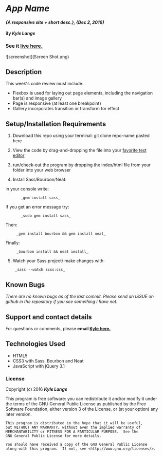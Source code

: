 # _App Name_

#### _{A responsive site + short desc.}, {Dec 2, 2016}_

#### By _**Kyle Lange**_

### See it [live here.](https://kylelange.github.io/arctic-wild)

![screenshot](Screen Shot.png)


## Description
 This week's code review must include:

 * Flexbox is used for laying out page elements, including the navigation bar(s) and image gallery
 *  Page is responsive (at least one breakpoint)
 *  Gallery incorporates transition or transform for effect

 ## Setup/Installation Requirements

 1. Download this repo using your terminal: git clone repo-name pasted here

 2. View the code by drag-and-dropping the file into your [favorite text editor](https://atom.io)

 3. run/check-out the program by dropping the index/html file from your folder into your web browser

 4. Install Sass/Bourbon/Neat:

   in your console write:

           _gem install sass_

   If you get an error message try:

           _sudo gem install sass_

   Then:

         _gem install bourbon && gem install neat_

   Finally:

         _bourbon install && neat install_

 5. Watch your Sass project/ make changes with:

         _sass --watch scss:css_


## Known Bugs

_There are no known bugs as of the last commit. Please send an ISSUE on github in the repository if you see something I have not._

## Support and contact details

For questions or comments, please __email  [Kyle here.](baronsintrees@gmail.com)__

## Technologies Used

* HTML5
* CSS3 with Sass, Bourbon and Neat
* JavaScript with jQuery 3.1

### License

Copyright (c) 2016 **_Kyle Lange_**

This program is free software: you can redistribute it and/or modify
    it under the terms of the GNU General Public License as published by
    the Free Software Foundation, either version 3 of the License, or
    (at your option) any later version.

    This program is distributed in the hope that it will be useful,
    but WITHOUT ANY WARRANTY; without even the implied warranty of
    MERCHANTABILITY or FITNESS FOR A PARTICULAR PURPOSE.  See the
    GNU General Public License for more details.

    You should have received a copy of the GNU General Public License
    along with this program.  If not, see <http://www.gnu.org/licenses/>.

